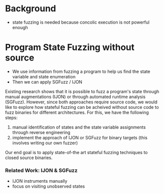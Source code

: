 # Background
* state fuzzing is needed because concolic execution is not powerful enough


# Program State Fuzzing without source
* We use information from fuzzing a program to help us find the state variable and state enumeration
* Then we can apply SGFuzz / IJON


Existing research shows that it is possible to fuzz a program's state through manual augmentations 
(IJON) or through automated runtime analysis (SGFuzz). However, since both approaches require source
code, we would like to explore how stateful fuzzing can be acheived without source code to fuzz
binaries for different architectures. For this, we have the following steps:

1. manual identification of states and the state variable assignments through reverse engineering
2. implement the approach of IJON or SGFuzz for binary targets (this involves writing our own fuzzer)

Our end goal is to apply state-of-the art stateful fuzzing techniques to closed source binaries.


### Related Work: IJON & SGFuzz
* IJON instruments manually
* focus on visiting unobserved states





